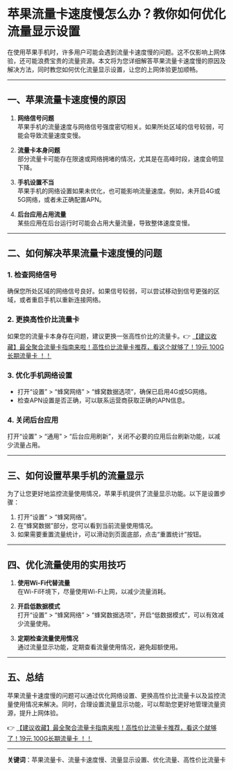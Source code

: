 # 苹果流量卡速度慢怎么办？教你如何优化流量显示设置

在使用苹果手机时，许多用户可能会遇到流量卡速度慢的问题。这不仅影响上网体验，还可能浪费宝贵的流量资源。本文将为您详细解答苹果流量卡速度慢的原因及解决方法，同时教您如何优化流量显示设置，让您的上网体验更加顺畅。

---

## 一、苹果流量卡速度慢的原因

1. **网络信号问题**  
   苹果手机的流量速度与网络信号强度密切相关。如果所处区域的信号较弱，可能会导致流量速度变慢。

2. **流量卡本身问题**  
   部分流量卡可能存在限速或网络拥堵的情况，尤其是在高峰时段，速度会明显下降。

3. **手机设置不当**  
   苹果手机的网络设置如果未优化，也可能影响流量速度。例如，未开启4G或5G网络，或者未正确配置APN。

4. **后台应用占用流量**  
   某些应用在后台运行时可能会占用大量流量，导致整体速度变慢。

---

## 二、如何解决苹果流量卡速度慢的问题

### 1. 检查网络信号  
   确保您所处区域的网络信号良好。如果信号较弱，可以尝试移动到信号更强的区域，或者重启手机以重新连接网络。

### 2. 更换高性价比流量卡  
   如果您的流量卡本身存在问题，建议更换一张高性价比的流量卡。👉 [【建议收藏】最全聚合流量卡指南来啦！高性价比流量卡推荐，看这个就够了！19元 100G长期流量卡 ！！](https://bit.ly/Liuliangka)

### 3. 优化手机网络设置  
   - 打开“设置” > “蜂窝网络” > “蜂窝数据选项”，确保已启用4G或5G网络。  
   - 检查APN设置是否正确，可以联系运营商获取正确的APN信息。

### 4. 关闭后台应用  
   打开“设置” > “通用” > “后台应用刷新”，关闭不必要的应用后台刷新功能，以减少流量占用。

---

## 三、如何设置苹果手机的流量显示

为了让您更好地监控流量使用情况，苹果手机提供了流量显示功能。以下是设置步骤：

1. 打开“设置” > “蜂窝网络”。  
2. 在“蜂窝数据”部分，您可以看到当前流量使用情况。  
3. 如果需要重置流量统计，可以滑动到页面底部，点击“重置统计”按钮。

---

## 四、优化流量使用的实用技巧

1. **使用Wi-Fi代替流量**  
   在Wi-Fi环境下，尽量使用Wi-Fi上网，以减少流量消耗。

2. **开启低数据模式**  
   打开“设置” > “蜂窝网络” > “蜂窝数据选项”，开启“低数据模式”，可以有效减少流量使用。

3. **定期检查流量使用情况**  
   通过流量显示功能，定期查看流量使用情况，避免超额使用。

---

## 五、总结

苹果流量卡速度慢的问题可以通过优化网络设置、更换高性价比流量卡以及监控流量使用情况来解决。同时，合理设置流量显示功能，可以帮助您更好地管理流量资源，提升上网体验。

👉 [【建议收藏】最全聚合流量卡指南来啦！高性价比流量卡推荐，看这个就够了！19元 100G长期流量卡 ！！](https://bit.ly/Liuliangka)

---

**关键词**：苹果流量卡、流量卡速度慢、流量显示设置、优化流量、高性价比流量卡
